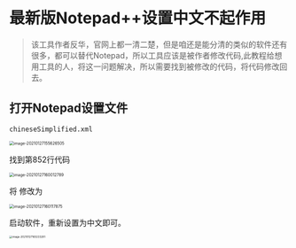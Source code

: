 # 最新版Notepad++设置中文不起作用

> ​	该工具作者反华，官网上都一清二楚，但是咱还是能分清的类似的软件还有很多，都可以替代Notepad，所以工具应该是被作者修改代码,此教程给想用工具的人，将这一问题解决，所以需要找到被修改的代码，将代码修改回去。

## 打开Notepad设置文件

`chineseSimplified.xml`

<img src="http://image.codehuan.cn/image/image-20210127155626505.png" alt="image-20210127155626505" style="zoom:50%;" />

找到第852行代码

<img src="http://image.codehuan.cn/image/image-20210127160012789.png" alt="image-20210127160012789" style="zoom:50%;" />

将</Scintillas> 修改为 </MarginsBorderEdge>

<img src="http://image.codehuan.cn/image/image-20210127160117875.png" alt="image-20210127160117875" style="zoom:50%;" />

启动软件，重新设置为中文即可。

<img src="http://image.codehuan.cn/image/image-20210127160233281.png" alt="image-20210127160233281" style="zoom: 33%;" />